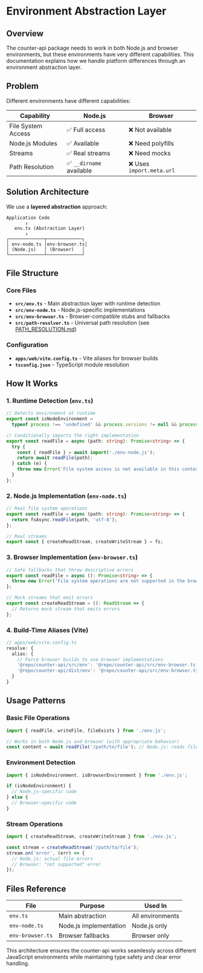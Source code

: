 # Environment Abstraction Layer

## Overview

The counter-api package needs to work in both Node.js and browser environments, but these environments have very different capabilities. This documentation explains how we handle platform differences through an environment abstraction layer.

## Problem

Different environments have different capabilities:

| Capability         | Node.js                  | Browser                   |
| ------------------ | ------------------------ | ------------------------- |
| File System Access | ✅ Full access           | ❌ Not available          |
| Node.js Modules    | ✅ Available             | ❌ Need polyfills         |
| Streams            | ✅ Real streams          | ❌ Need mocks             |
| Path Resolution    | ✅ `__dirname` available | ❌ Uses `import.meta.url` |

## Solution Architecture

We use a **layered abstraction** approach:

```
Application Code
       ↓
   env.ts (Abstraction Layer)
       ↓
┌─────────────┬─────────────┐
│ env-node.ts │env-browser.ts│
│ (Node.js)   │ (Browser)   │
└─────────────┴─────────────┘
```

## File Structure

### Core Files

- **`src/env.ts`** - Main abstraction layer with runtime detection
- **`src/env-node.ts`** - Node.js-specific implementations
- **`src/env-browser.ts`** - Browser-compatible stubs and fallbacks
- **`src/path-resolver.ts`** - Universal path resolution (see [PATH_RESOLUTION.md](./PATH_RESOLUTION.md))

### Configuration

- **`apps/web/vite.config.ts`** - Vite aliases for browser builds
- **`tsconfig.json`** - TypeScript module resolution

## How It Works

### 1. Runtime Detection (`env.ts`)

```typescript
// Detects environment at runtime
export const isNodeEnvironment =
  typeof process !== 'undefined' && process.versions != null && process.versions.node != null;

// Conditionally imports the right implementation
export const readFile = async (path: string): Promise<string> => {
  try {
    const { readFile } = await import('./env-node.js');
    return await readFile(path);
  } catch (e) {
    throw new Error('File system access is not available in this context');
  }
};
```

### 2. Node.js Implementation (`env-node.ts`)

```typescript
// Real file system operations
export const readFile = async (path: string): Promise<string> => {
  return fsAsync.readFile(path, 'utf-8');
};

// Real streams
export const { createReadStream, createWriteStream } = fs;
```

### 3. Browser Implementation (`env-browser.ts`)

```typescript
// Safe fallbacks that throw descriptive errors
export const readFile = async (): Promise<string> => {
  throw new Error('File system operations are not supported in the browser');
};

// Mock streams that emit errors
export const createReadStream = (): ReadStream => {
  // Returns mock stream that emits errors
};
```

### 4. Build-Time Aliases (Vite)

```typescript
// apps/web/vite.config.ts
resolve: {
  alias: {
    // Force browser builds to use browser implementations
    '@repo/counter-api/src/env': '@repo/counter-api/src/env-browser.ts',
    '@repo/counter-api/dist/env': '@repo/counter-api/src/env-browser.ts',
  }
}
```

## Usage Patterns

### Basic File Operations

```typescript
import { readFile, writeFile, fileExists } from './env.js';

// Works in both Node.js and browser (with appropriate behavior)
const content = await readFile('/path/to/file'); // Node.js: reads file, Browser: throws error
```

### Environment Detection

```typescript
import { isNodeEnvironment, isBrowserEnvironment } from './env.js';

if (isNodeEnvironment) {
  // Node.js-specific code
} else {
  // Browser-specific code
}
```

### Stream Operations

```typescript
import { createReadStream, createWriteStream } from './env.js';

const stream = createReadStream('/path/to/file');
stream.on('error', (err) => {
  // Node.js: actual file errors
  // Browser: "not supported" error
});
```

## Files Reference

| File             | Purpose                | Used In          |
| ---------------- | ---------------------- | ---------------- |
| `env.ts`         | Main abstraction       | All environments |
| `env-node.ts`    | Node.js implementation | Node.js only     |
| `env-browser.ts` | Browser fallbacks      | Browser only     |

This architecture ensures the counter-api works seamlessly across different JavaScript environments while maintaining type safety and clear error handling.
